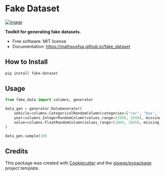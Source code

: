 # Fake Dataset


[![image](https://img.shields.io/pypi/v/fake_dataset.svg)](https://pypi.python.org/pypi/fake_dataset)


**Toolkit for generating fake datasets.**


-   Free software: MIT license
-   Documentation: https://matheusfsa.github.io/fake_dataset

## How to Install

```bash
pip install fake-dataset
```

## Usage

```python
from fake_data import columns, generator

data_gen = generator.DataGenerator(
    vehicle=columns.CategoricalRandomColumn(categories=["car", "bus", "bicycle"], missing_rate=(0.2, 0.5), na_value="NA"),
    year=columns.IntegerRandomColumn(values_range=(1950, 2010), missing_rate=(0.1, 0.2)),
    value=columns.FloatRandomColumn(values_range=(10e4, 10e5), missing_rate=(0.0, 0.0)),
)

data_gen.sample(10)

```


## Credits

This package was created with [Cookiecutter](https://github.com/cookiecutter/cookiecutter) and the [giswqs/pypackage](https://github.com/giswqs/pypackage) project template.
